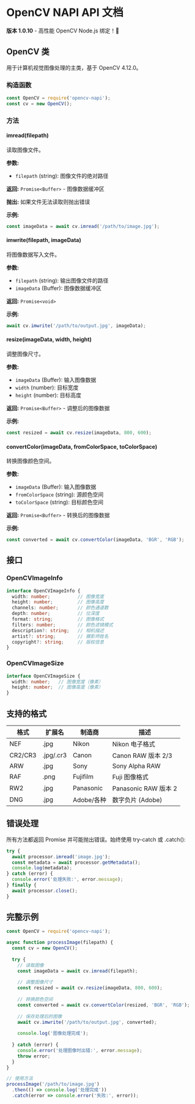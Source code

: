 # OpenCV NAPI API 文档

**版本 1.0.10** - 高性能 OpenCV Node.js 绑定！🚀

## OpenCV 类

用于计算机视觉图像处理的主类，基于 OpenCV 4.12.0。

### 构造函数

```javascript
const OpenCV = require('opencv-napi');
const cv = new OpenCV();
```

### 方法

#### imread(filepath)

读取图像文件。

**参数:**
- `filepath` (string): 图像文件的绝对路径

**返回:** `Promise<Buffer>` - 图像数据缓冲区

**抛出:** 如果文件无法读取则抛出错误

**示例:**
```javascript
const imageData = await cv.imread('/path/to/image.jpg');
```

#### imwrite(filepath, imageData)

将图像数据写入文件。

**参数:**
- `filepath` (string): 输出图像文件的路径
- `imageData` (Buffer): 图像数据缓冲区

**返回:** `Promise<void>`

**示例:**
```javascript
await cv.imwrite('/path/to/output.jpg', imageData);
```

#### resize(imageData, width, height)

调整图像尺寸。

**参数:**
- `imageData` (Buffer): 输入图像数据
- `width` (number): 目标宽度
- `height` (number): 目标高度

**返回:** `Promise<Buffer>` - 调整后的图像数据

**示例:**
```javascript
const resized = await cv.resize(imageData, 800, 600);
```

#### convertColor(imageData, fromColorSpace, toColorSpace)

转换图像颜色空间。

**参数:**
- `imageData` (Buffer): 输入图像数据
- `fromColorSpace` (string): 源颜色空间
- `toColorSpace` (string): 目标颜色空间

**返回:** `Promise<Buffer>` - 转换后的图像数据

**示例:**
```javascript
const converted = await cv.convertColor(imageData, 'BGR', 'RGB');
```

## 接口

### OpenCVImageInfo

```typescript
interface OpenCVImageInfo {
  width: number;          // 图像宽度
  height: number;         // 图像高度
  channels: number;       // 颜色通道数
  depth: number;          // 位深度
  format: string;         // 图像格式
  filters: number;        // 颜色滤镜模式
  description?: string;   // 相机描述
  artist?: string;        // 摄影师姓名
  copyright?: string;     // 版权信息
}
```

### OpenCVImageSize

```typescript
interface OpenCVImageSize {
  width: number;   // 图像宽度（像素）
  height: number;  // 图像高度（像素）
}
```

## 支持的格式

| 格式 | 扩展名 | 制造商 | 描述 |
|------|--------|--------|------|
| NEF  | .jpg   | Nikon  | Nikon 电子格式 |
| CR2/CR3| .jpg/.cr3 | Canon | Canon RAW 版本 2/3 |
| ARW  | .jpg   | Sony   | Sony Alpha RAW |
| RAF  | .png   | Fujifilm | Fuji 图像格式 |
| RW2  | .jpg   | Panasonic | Panasonic RAW 版本 2 |
| DNG  | .jpg   | Adobe/各种 | 数字负片 (Adobe) |

## 错误处理

所有方法都返回 Promise 并可能抛出错误。始终使用 try-catch 或 .catch():

```javascript
try {
  await processor.imread('image.jpg');
  const metadata = await processor.getMetadata();
  console.log(metadata);
} catch (error) {
  console.error('处理失败:', error.message);
} finally {
  await processor.close();
}
```

## 完整示例

```javascript
const OpenCV = require('opencv-napi');

async function processImage(filepath) {
  const cv = new OpenCV();
  
  try {
    // 读取图像
    const imageData = await cv.imread(filepath);
    
    // 调整图像尺寸
    const resized = await cv.resize(imageData, 800, 600);
    
    // 转换颜色空间
    const converted = await cv.convertColor(resized, 'BGR', 'RGB');
    
    // 保存处理后的图像
    await cv.imwrite('/path/to/output.jpg', converted);
    
    console.log('图像处理完成');
    
  } catch (error) {
    console.error('处理图像时出错:', error.message);
    throw error;
  }
}

// 使用方法
processImage('/path/to/image.jpg')
  .then(() => console.log('处理完成'))
  .catch(error => console.error('失败:', error));
```
